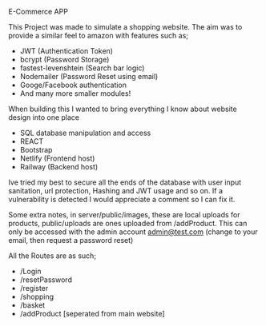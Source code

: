 E-Commerce APP

This Project was made to simulate a shopping website. The aim was to provide a similar feel to amazon with features such as;
- JWT (Authentication Token)
- bcrypt (Password Storage)
- fastest-levenshtein (Search bar logic)
- Nodemailer (Password Reset using email) 
- Googe/Facebook authentication
- And many more smaller modules!


When building this I wanted to bring everything I know about website design into one place
- SQL database manipulation and access
- REACT
- Bootstrap
- Netlify (Frontend host)
- Railway (Backend host)

Ive tried my best to secure all the ends of the database with user input sanitation, url protection, Hashing and JWT usage and so on. If a vulnerability is detected I would appreciate a comment so I can fix it.

Some extra notes,
in server/public/images, these are local uploads for products, public/uploads are ones uploaded from 
/addProduct. This can only be accessed with the admin account admin@test.com (change to your email, then request a password reset)

All the Routes are as such;
- /Login
- /resetPassword
- /register
- /shopping
- /basket
- /addProduct [seperated from main website]

